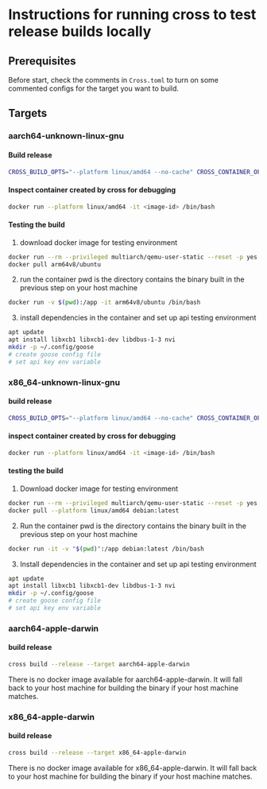# Instructions for running cross to test release builds locally

## Prerequisites
Before start, check the comments in `Cross.toml` to turn on some commented configs for the target you want to build.

## Targets
### aarch64-unknown-linux-gnu

#### Build release
```sh   
CROSS_BUILD_OPTS="--platform linux/amd64 --no-cache" CROSS_CONTAINER_OPTS="--platform linux/amd64" cross build --release --target aarch64-unknown-linux-gnu
```

#### Inspect container created by cross for debugging
```sh 
docker run --platform linux/amd64 -it <image-id> /bin/bash
```

#### Testing the build

1. download docker image for testing environment
```sh
docker run --rm --privileged multiarch/qemu-user-static --reset -p yes
docker pull arm64v8/ubuntu
```
2. run the container
pwd is the directory contains the binary built in the previous step on your host machine
```sh
docker run -v $(pwd):/app -it arm64v8/ubuntu /bin/bash
```

3. install dependencies in the container and set up api testing environment
```sh 
apt update
apt install libxcb1 libxcb1-dev libdbus-1-3 nvi
mkdir -p ~/.config/goose
# create goose config file
# set api key env variable
```

### x86_64-unknown-linux-gnu

#### build release
```sh   
CROSS_BUILD_OPTS="--platform linux/amd64 --no-cache" CROSS_CONTAINER_OPTS="--platform linux/amd64" cross build --release --target x86_64-unknown-linux-gnu
```
#### inspect container created by cross for debugging
```sh 
docker run --platform linux/amd64 -it <image-id> /bin/bash
```

#### testing the build

1. Download docker image for testing environment
```sh
docker run --rm --privileged multiarch/qemu-user-static --reset -p yes
docker pull --platform linux/amd64 debian:latest
```

2. Run the container
pwd is the directory contains the binary built in the previous step on your host machine
```sh
docker run -it -v "$(pwd)":/app debian:latest /bin/bash
```

3. Install dependencies in the container and set up api testing environment
```sh 
apt update
apt install libxcb1 libxcb1-dev libdbus-1-3 nvi
mkdir -p ~/.config/goose
# create goose config file
# set api key env variable
```

### aarch64-apple-darwin

#### build release
```sh   
cross build --release --target aarch64-apple-darwin
```

There is no docker image available for aarch64-apple-darwin. It will fall back to your host machine for building the binary if your host machine matches.

### x86_64-apple-darwin

#### build release
```sh   
cross build --release --target x86_64-apple-darwin
```

There is no docker image available for x86_64-apple-darwin. It will fall back to your host machine for building the binary if your host machine matches.


